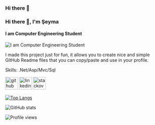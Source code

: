 ### Hi there 👋

### Hi there 👋, I'm Şeyma
#### I am Computer Engineering Student
![I am Computer Engineering Student](https://www.linkedin.com/in/seyma-celebi/)

I made this project just for fun, it allows you to create nice and simple GitHub Readme files that you can copy/paste and use in your profile.

Skills: .Net/Asp/Mvc/Sql



[<img src='https://cdn.jsdelivr.net/npm/simple-icons@3.0.1/icons/github.svg' alt='github' height='40'>](https://github.com/seymacelebi)  [<img src='https://cdn.jsdelivr.net/npm/simple-icons@3.0.1/icons/linkedin.svg' alt='linkedin' height='40'>](https://www.linkedin.com/in/https://www.linkedin.com/in/seyma-celebi//)  [<img src='https://cdn.jsdelivr.net/npm/simple-icons@3.0.1/icons/stackoverflow.svg' alt='stackoverflow' height='40'>](https://stackoverflow.com/users/https://stackoverflow.com/users/15492691/%c5%9eeyma-%c3%87elebi)  

[![Top Langs](https://github-readme-stats.vercel.app/api/top-langs/?username=seymacelebi)](https://github.com/anuraghazra/github-readme-stats)

![GitHub stats](https://github-readme-stats.vercel.app/api?username=seymacelebi&show_icons=true)  

![Profile views](https://gpvc.arturio.dev/seymacelebi)  
